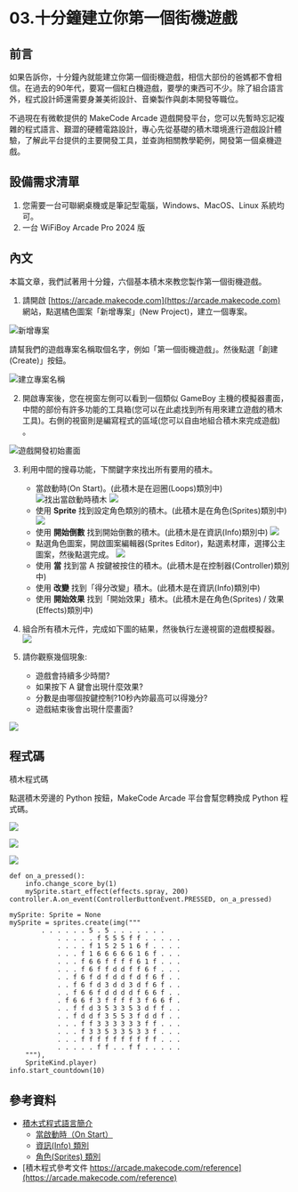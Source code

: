# 03.十分鐘建立你第一個街機遊戲

## 前言

如果告訴你，十分鐘內就能建立你第一個街機遊戲，相信大部份的爸媽都不會相信。在過去的90年代，要寫一個紅白機遊戲，要學的東西可不少。除了組合語言外，程式設計師還需要身兼美術設計、音樂製作與劇本開發等職位。

不過現在有微軟提供的 MakeCode Arcade 遊戲開發平台，您可以先暫時忘記複雜的程式語言、艱澀的硬體電路設計，專心先從基礎的積木環境進行遊戲設計體驗，了解此平台提供的主要開發工具，並查詢相關教學範例，開發第一個桌機遊戲。


## 設備需求清單

1. 您需要一台可聯網桌機或是筆記型電腦，Windows、MacOS、Linux 系統均可。
2. 一台 WiFiBoy Arcade Pro 2024 版

## 內文

本篇文章，我們試著用十分鐘，六個基本積木來教您製作第一個街機遊戲。

1. 請開啟 [https://arcade.makecode.com](https://arcade.makecode.com) 網站，點選橘色圖案「新增專案」(New Project)，建立一個專案。

![新增專案](img/03/arcade03_01.png)

請幫我們的遊戲專案名稱取個名字，例如「第一個街機遊戲」。然後點選「創建(Create)」按鈕。

![建立專案名稱](img/03/arcade03_02.png)

2. 開啟專案後，您在視窗左側可以看到一個類似 GameBoy 主機的模擬器畫面，中間的部份有許多功能的工具箱(您可以在此處找到所有用來建立遊戲的積木工具)。右側的視窗則是編寫程式的區域(您可以自由地組合積木來完成遊戲)
。

![遊戲開發初始畫面](img/03/arcade03_03.png)

3. 利用中間的搜尋功能，下關鍵字來找出所有要用的積木。
	- 當啟動時(On Start)。(此積木是在迴圈(Loops)類別中) ![找出當啟動時積木](img/03/arcade03_04.png) ![](img/03/arcade03_05.png)
	- 使用 **Sprite** 找到設定角色類別的積木。(此積木是在角色(Sprites)類別中) ![](img/03/arcade03_06.png)
	- 使用 **開始倒數** 找到開始倒數的積木。(此積木是在資訊(Info)類別中) ![](img/03/arcade03_07.png)
	- 點選角色圖案，開啟圖案編輯器(Sprites Editor)，點選素材庫，選擇公主圖案，然後點選完成。 ![](img/03/arcade03_08.png)
	- 使用 **當** 找到當 A 按鍵被按住的積木。(此積木是在控制器(Controller)類別中) 
	- 使用 **改變** 找到「得分改變」積木。(此積木是在資訊(Info)類別中) 
	- 使用 **開始效果** 找到「開始效果」積木。(此積木是在角色(Sprites) / 效果(Effects)類別中)
4. 組合所有積木元件，完成如下圖的結果，然後執行左邊視窗的遊戲模擬器。 ![](img/03/arcade03_09.png)

5. 請你觀察幾個現象:
	- 遊戲會持續多少時間? 
	- 如果按下 A 鍵會出現什麼效果?
	- 分數是由哪個按鍵控制?10秒內妳最高可以得幾分?
	- 遊戲結束後會出現什麼畫面?

![](img/03/arcade03_10.png)

## 程式碼

積木程式碼

點選積木旁邊的 Python 按鈕，MakeCode Arcade 平台會幫您轉換成 Python 程式碼。 


![](img/03/arcade03_11.png)

![](img/03/arcade03_12.png)

![](img/03/arcade03_13.png)


```
def on_a_pressed():
    info.change_score_by(1)
    mySprite.start_effect(effects.spray, 200)
controller.A.on_event(ControllerButtonEvent.PRESSED, on_a_pressed)

mySprite: Sprite = None
mySprite = sprites.create(img("""
        . . . . . . 5 . 5 . . . . . . . 
            . . . . . f 5 5 5 f f . . . . . 
            . . . . f 1 5 2 5 1 6 f . . . . 
            . . . f 1 6 6 6 6 6 1 6 f . . . 
            . . . f 6 6 f f f f 6 1 f . . . 
            . . . f 6 f f d d f f 6 f . . . 
            . . f 6 f d f d d f d f 6 f . . 
            . . f 6 f d 3 d d 3 d f 6 f . . 
            . . f 6 6 f d d d d f 6 6 f . . 
            . f 6 6 f 3 f f f f 3 f 6 6 f . 
            . . f f d 3 5 3 3 5 3 d f f . . 
            . . f d d f 3 5 5 3 f d d f . . 
            . . . f f 3 3 3 3 3 3 f f . . . 
            . . . f 3 3 5 3 3 5 3 3 f . . . 
            . . . f f f f f f f f f f . . . 
            . . . . . f f . . f f . . . . .
    """),
    SpriteKind.player)
info.start_countdown(10)
```

## 參考資料

* [積木式程式語言簡介](https://arcade.makecode.com/blocks)
  * [當啟動時（On Start）](https://arcade.makecode.com/blocks/on-start)
  * [資訊(Info) 類別](https://arcade.makecode.com/reference/info)
  * [角色(Sprites) 類別](https://arcade.makecode.com/reference/sprites)
* [積木程式參考文件 https://arcade.makecode.com/reference](https://arcade.makecode.com/reference)

